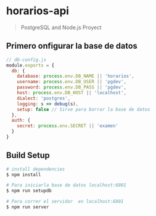 # horarios-api

> PostgreSQL and Node.js Proyect

## Primero onfigurar la base de datos


```js
// db-config.js
module.exports = {
  db: {
    database: process.env.DB_NAME || 'horarios',
    username: process.env.DB_USER || 'pgdev',
    password: process.env.DB_PASS || 'pgdev',
    host: process.env.DB_HOST || 'localhost',
    dialect: 'postgres',
    logging: s => debug(s),
    setup: false // Sirve para borrar la base de datos
  },
  auth: {
    secret: process.env.SECRET || 'examen'
  }
}
```

## Build Setup

``` bash
# install dependencies
$ npm install

# Para iniciarla base de datos localhost:6801
$ npm run setupdb

# Para correr el servidor  en localhost:6801
$ npm run server

```
